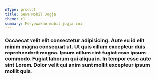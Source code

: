 ```yaml
---
nType: product
title: Sewa Mobil Jogja
theme: c1
summary: Menyewakan mobil jogja ini
---
```

### Occaecat velit elit consectetur adipisicing. Aute eu id elit minim magna consequat ut. Ut quis cillum excepteur duis reprehenderit magna. Ipsum cillum sint fugiat esse ipsum commodo. Fugiat laborum qui aliqua in. In tempor esse aute sint Lorem. Dolor velit qui anim sunt mollit excepteur ipsum mollit quis.

